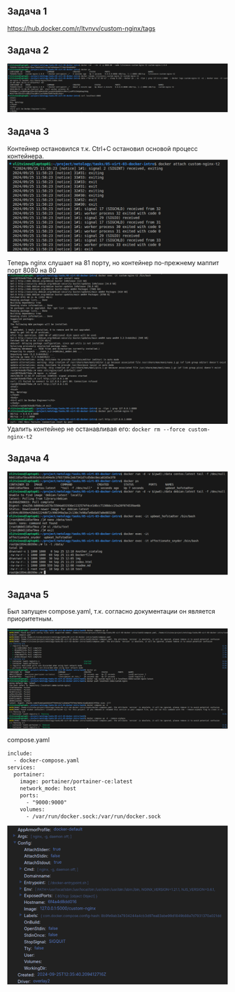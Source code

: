 ## Задача 1

https://hub.docker.com/r/ltvnvv/custom-nginx/tags


## Задача 2

![screenshot](img/1.png)

## Задача 3

Контейнер остановился т.к. Ctrl+C остановил основой процесс контейнера.
![screenshot](img/2.png)

Теперь nginx слушает на 81 порту, но контейнер по-прежнему маппит порт 8080 на 80
![screenshot](img/3.png)
Удалить контейнер не останавливая его: ```docker rm --force custom-nginx-t2 ```

## Задача 4

![screenshot](img/4.png)

## Задача 5

Был запущен compose.yaml, т.к. согласно документации он является приоритетным.

![screenshot](img/6.png)

compose.yaml
```
include:
  - docker-compose.yaml 
services:
  portainer:
    image: portainer/portainer-ce:latest
    network_mode: host
    ports:
      - "9000:9000"
    volumes:
      - /var/run/docker.sock:/var/run/docker.sock
```

![screenshot](img/5.png)
